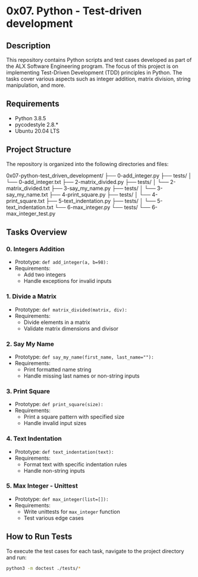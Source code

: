 # 0x07. Python - Test-driven development

## Description
This repository contains Python scripts and test cases developed as part of the ALX Software Engineering program. The focus of this project is on implementing Test-Driven Development (TDD) principles in Python. The tasks cover various aspects such as integer addition, matrix division, string manipulation, and more.

## Requirements
- Python 3.8.5
- pycodestyle 2.8.*
- Ubuntu 20.04 LTS

## Project Structure
The repository is organized into the following directories and files:

0x07-python-test_driven_development/
├── 0-add_integer.py
├── tests/
│ └── 0-add_integer.txt
├── 2-matrix_divided.py
├── tests/
│ └── 2-matrix_divided.txt
├── 3-say_my_name.py
├── tests/
│ └── 3-say_my_name.txt
├── 4-print_square.py
├── tests/
│ └── 4-print_square.txt
├── 5-text_indentation.py
├── tests/
│ └── 5-text_indentation.txt
└── 6-max_integer.py
└── tests/
└── 6-max_integer_test.py

## Tasks Overview

### 0. Integers Addition
- Prototype: `def add_integer(a, b=98):`
- Requirements: 
  - Add two integers
  - Handle exceptions for invalid inputs

### 1. Divide a Matrix
- Prototype: `def matrix_divided(matrix, div):`
- Requirements: 
  - Divide elements in a matrix
  - Validate matrix dimensions and divisor

### 2. Say My Name
- Prototype: `def say_my_name(first_name, last_name=""):`
- Requirements:
  - Print formatted name string
  - Handle missing last names or non-string inputs

### 3. Print Square
- Prototype: `def print_square(size):`
- Requirements:
  - Print a square pattern with specified size
  - Handle invalid input sizes

### 4. Text Indentation
- Prototype: `def text_indentation(text):`
- Requirements:
  - Format text with specific indentation rules
  - Handle non-string inputs

### 5. Max Integer - Unittest
- Prototype: `def max_integer(list=[]):`
- Requirements:
  - Write unittests for `max_integer` function
  - Test various edge cases

## How to Run Tests
To execute the test cases for each task, navigate to the project directory and run:

```bash
python3 -m doctest ./tests/*
